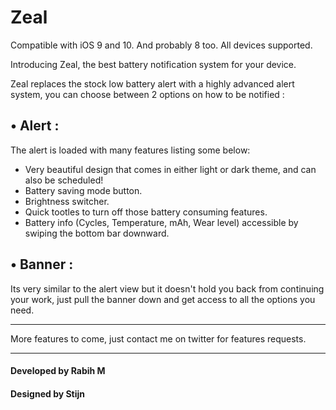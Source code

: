 # Zeal
Compatible with iOS 9 and 10. And probably 8 too.
All devices supported.

Introducing Zeal, the best battery notification system for your device.

Zeal replaces the stock low battery alert with a highly advanced alert system, you can choose between 2 options on how to be notified :

## • Alert :

The alert is loaded with many features listing some below:
 - Very beautiful design that comes in either light or dark theme, and can also be scheduled!
 - Battery saving mode button.
 - Brightness switcher.
 - Quick tootles to turn off those battery consuming features.
 - Battery info (Cycles, Temperature, mAh, Wear level) accessible by swiping the bottom bar downward.

## • Banner :

Its very similar to the alert view but it doesn't hold you back from continuing your work, just pull the banner down and get access to all the options you need.

_________
More features to come, just contact me on twitter for features requests.
_________
#### Developed by Rabih M
#### Designed by Stijn
